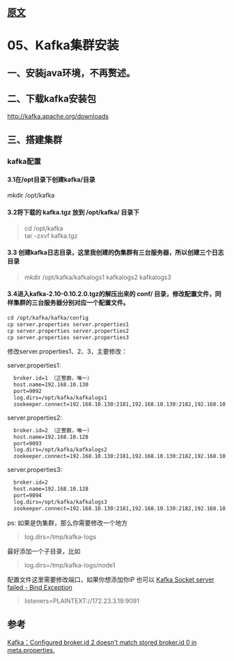 ## [原文](https://www.cnblogs.com/GnibChen/p/8489535.html)

# 05、Kafka集群安装

## 一、安装java环境，不再赘述。

## 二、下载kafka安装包

http://kafka.apache.org/downloads

## 三、搭建集群

### kafka配置

#### 3.1在/opt目录下创建kafka/目录

mkdir /opt/kafka

#### 3.2将下载的 kafka.tgz 放到 /opt/kafka/ 目录下

> cd /opt/kafka  
> tar -zxvf kafka.tgz

#### 3.3 创建kafka日志目录，这里我创建的伪集群有三台服务器，所以创建三个日志目录

> mkdir /opt/kafka/kafkalogs1 kafkalogs2 kafkalogs3

#### 3.4进入kafka-2.10-0.10.2.0.tgz的解压出来的 conf/ 目录，修改配置文件，同样集群的三台服务器分别对应一个配置文件。

```xml
cd /opt/kafka/kafka/config
cp server.properties server.properties1
cp server.properties server.properties2
cp server.properties server.properties3
```
修改server.properties1、2、3，主要修改：

server.properties1:
```xml
  broker.id=1 （正整数，唯一）
  host.name=192.168.10.130
  port=9092
  log.dirs=/opt/kafka/kafkalogs1
  zookeeper.connect=192.168.10.130:2181,192.168.10.130:2182,192.168.10.130:2183 指定zookeeper集群）
```
server.properties2:
```xml
  broker.id=2 （正整数，唯一）
  host.name=192.168.10.128
  port=9093
  log.dirs=/opt/kafka/kafkalogs2
  zookeeper.connect=192.168.10.130:2181,192.168.10.130:2182,192.168.10.130:2183 指定zookeeper集群）
```
server.properties3:
```xml
  broker.id=2
  host.name=192.168.10.128
  port=9094
  log.dirs=/opt/kafka/kafkalogs3
  zookeeper.connect=192.168.10.130:2181,192.168.10.130:2182,192.168.10.130:2183 指定zookeeper集群）
```
ps: 如果是伪集群，那么你需要修改一个地方
> log.dirs=/tmp/kafka-logs

最好添加一个子目录，比如 
> log.dirs=/tmp/kafka-logs/node1

配置文件这里需要修改端口，如果你想添加你iP 也可以 [Kafka Socket server failed - Bind Exception](https://community.hortonworks.com/questions/235766/kafka-socket-server-failed-bind-exception.html)
> listeners=PLAINTEXT://172.23.3.19:9091

## 参考 

[Kafka：Configured broker.id 2 doesn't match stored broker.id 0 in meta.properties.](https://www.cnblogs.com/gudi/p/7847100.html)


